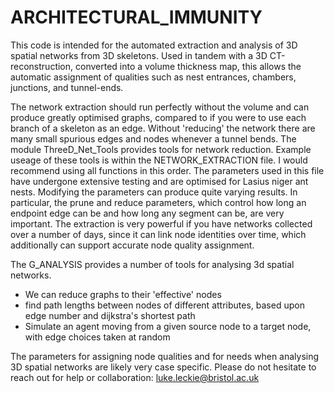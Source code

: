 # ARCHITECTURAL_IMMUNITY
This code is intended for the automated extraction and analysis of 3D spatial networks from 3D skeletons. Used in tandem with a 3D CT-reconstruction, 
converted into a volume thickness map, this allows the automatic assignment of qualities such as nest entrances, chambers, junctions, and tunnel-ends.

The network extraction should run perfectly without the volume and can produce greatly optimised graphs, compared to if you were to use each
branch of a skeleton as an edge. Without 'reducing' the network there are many small spurious edges and nodes whenever a tunnel bends.
The module ThreeD_Net_Tools provides tools for network reduction. Example useage of these tools is within the NETWORK_EXTRACTION file. 
I would recommend using all functions in this order. The parameters used in this file have undergone extensive testing and are optimised for
Lasius niger ant nests. Modifying the parameters can produce quite varying results. In particular, the prune and reduce parameters, which
control how long an endpoint edge can be and how long any segment can be, are very important. The extraction is very powerful if you have
networks collected over a number of days, since it can link node identities over time, which additionally can support accurate node quality 
assignment.



The G_ANALYSIS provides a number of tools for analysing 3d spatial networks. 
- We can reduce graphs to their 'effective' nodes
- find path lengths between nodes of different attributes, based upon edge number and dijkstra's shortest path
- Simulate an agent moving from a given source node to a target node, with edge choices taken at random

The parameters for assigning node qualities and for needs when analysing 3D spatial networks are likely very case specific.
Please do not hesitate to reach out for help or collaboration: luke.leckie@bristol.ac.uk
